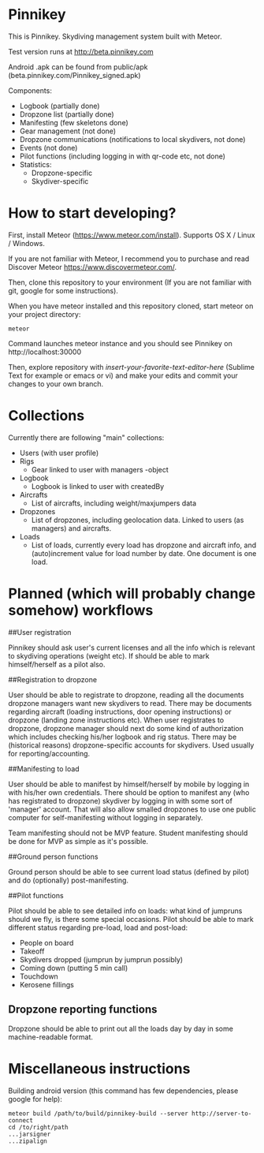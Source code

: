 Pinnikey
============

This is Pinnikey. Skydiving management system built with Meteor.

Test version runs at http://beta.pinnikey.com

Android .apk can be found from public/apk (beta.pinnikey.com/Pinnikey_signed.apk)

Components:

* Logbook (partially done)
* Dropzone list (partially done)
* Manifesting (few skeletons done)
* Gear management (not done)
* Dropzone communications (notifications to local skydivers, not done)
* Events (not done)
* Pilot functions (including logging in with qr-code etc, not done)
* Statistics:
  * Dropzone-specific
  * Skydiver-specific

How to start developing?
==============

First, install Meteor (https://www.meteor.com/install). Supports OS X / Linux / Windows.

If you are not familiar with Meteor, I recommend you to purchase and read Discover Meteor <https://www.discovermeteor.com/>.

Then, clone this repository to your environment (If you are not familiar with git, google for some instructions).

When you have meteor installed and this repository cloned, start meteor on your project directory:
```
meteor
```
Command launches meteor instance and you should see Pinnikey on http://localhost:30000

Then, explore repository with *insert-your-favorite-text-editor-here* (Sublime Text for example or emacs or vi) and make your edits and commit your changes to your own branch.

Collections
==============

Currently there are following "main" collections:

* Users (with user profile)
* Rigs
  * Gear linked to user with managers -object
* Logbook
  * Logbook is linked to user with createdBy
* Aircrafts
  * List of aircrafts, including weight/maxjumpers data
* Dropzones
  * List of dropzones, including geolocation data. Linked to users (as managers) and aircrafts.
* Loads
  * List of loads, currently every load has dropzone and aircraft info, and (auto)increment value for load number by date. One document is one load.

Planned (which will probably change somehow) workflows
=========

##User registration

Pinnikey should ask user's current licenses and all the info which is relevant to skydiving operations (weight etc).
If should be able to mark himself/herself as a pilot also.

##Registration to dropzone

User should be able to registrate to dropzone, reading all the documents dropzone managers want new skydivers to read. There may be documents regarding aircraft (loading instructions, door opening instructions) or dropzone (landing zone instructions etc).
When user registrates to dropzone, dropzone manager should next do some kind of authorization which includes checking his/her logbook and rig status.
There may be (historical reasons) dropzone-specific accounts for skydivers. Used usually for reporting/accounting.

##Manifesting to load

User should be able to manifest by himself/herself by mobile by logging in with his/her own credentials. There should be option to manifest any (who has registrated to dropzone) skydiver by logging in with some sort of 'manager' account. That will also allow smalled dropzones to use one public computer for self-manifesting without logging in separately.

Team manifesting should not be MVP feature. Student manifesting should be done for MVP as simple as it's possible.

##Ground person functions

Ground person should be able to see current load status (defined by pilot) and do (optionally) post-manifesting.

##Pilot functions

Pilot should be able to see detailed info on loads: what kind of jumpruns should we fly, is there some special occasions.
Pilot should be able to mark different status regarding pre-load, load and post-load:

* People on board
* Takeoff
* Skydivers dropped (jumprun by jumprun possibly)
* Coming down (putting 5 min call)
* Touchdown
* Kerosene fillings

## Dropzone reporting functions

Dropzone should be able to print out all the loads day by day in some machine-readable format.

Miscellaneous instructions
=======================

Building android version (this command has few dependencies, please google for help):
```
meteor build /path/to/build/pinnikey-build --server http://server-to-connect
cd /to/right/path
...jarsigner
...zipalign
```
